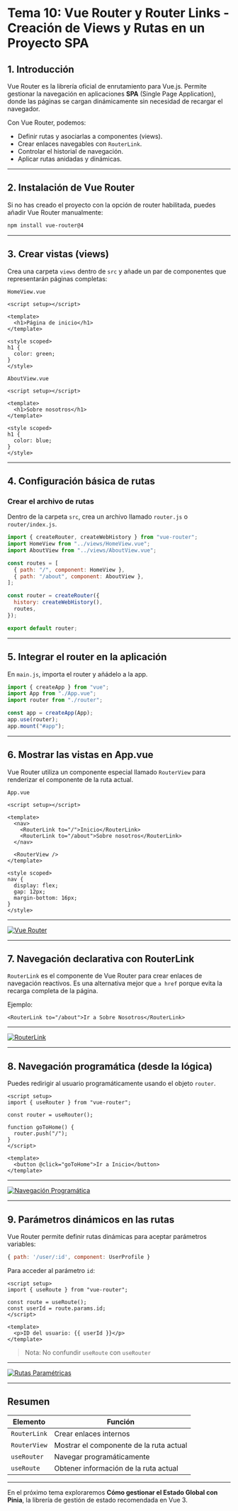 # **Tema 10: Vue Router y Router Links - Creación de Views y Rutas en un Proyecto SPA**

## **1. Introducción**

Vue Router es la librería oficial de enrutamiento para Vue.js. Permite gestionar la navegación en aplicaciones **SPA** (Single Page Application), donde las páginas se cargan dinámicamente sin necesidad de recargar el navegador.

Con Vue Router, podemos:

- Definir rutas y asociarlas a componentes (views).
- Crear enlaces navegables con `RouterLink`.
- Controlar el historial de navegación.
- Aplicar rutas anidadas y dinámicas.

---

## **2. Instalación de Vue Router**

Si no has creado el proyecto con la opción de router habilitada, puedes añadir Vue Router manualmente:

```sh
npm install vue-router@4
```

---

## **3. Crear vistas (views)**

Crea una carpeta `views` dentro de `src` y añade un par de componentes que representarán páginas completas:

`HomeView.vue`

```vue
<script setup></script>

<template>
  <h1>Página de inicio</h1>
</template>

<style scoped>
h1 {
  color: green;
}
</style>
```

`AboutView.vue`

```vue
<script setup></script>

<template>
  <h1>Sobre nosotros</h1>
</template>

<style scoped>
h1 {
  color: blue;
}
</style>
```

---

## **4. Configuración básica de rutas**

### Crear el archivo de rutas

Dentro de la carpeta `src`, crea un archivo llamado `router.js` o `router/index.js`.

```javascript
import { createRouter, createWebHistory } from "vue-router";
import HomeView from "../views/HomeView.vue";
import AboutView from "../views/AboutView.vue";

const routes = [
  { path: "/", component: HomeView },
  { path: "/about", component: AboutView },
];

const router = createRouter({
  history: createWebHistory(),
  routes,
});

export default router;
```

---

## **5. Integrar el router en la aplicación**

En `main.js`, importa el router y añádelo a la app.

```javascript
import { createApp } from "vue";
import App from "./App.vue";
import router from "./router";

const app = createApp(App);
app.use(router);
app.mount("#app");
```

---

## **6. Mostrar las vistas en App.vue**

Vue Router utiliza un componente especial llamado `RouterView` para renderizar el componente de la ruta actual.

`App.vue`

```vue
<script setup></script>

<template>
  <nav>
    <RouterLink to="/">Inicio</RouterLink>
    <RouterLink to="/about">Sobre nosotros</RouterLink>
  </nav>

  <RouterView />
</template>

<style scoped>
nav {
  display: flex;
  gap: 12px;
  margin-bottom: 16px;
}
</style>
```

---

[![Vue Router](https://img.youtube.com/vi/t0_NyTNvYw0/0.jpg)](https://www.youtube.com/watch?v=t0_NyTNvYw0&list=PLzA2VyZwsq_92Fnb4JEUnXUhSYfNHtcKx)

---

## **7. Navegación declarativa con RouterLink**

`RouterLink` es el componente de Vue Router para crear enlaces de navegación reactivos. Es una alternativa mejor que `a href` porque evita la recarga completa de la página.

Ejemplo:

```vue
<RouterLink to="/about">Ir a Sobre Nosotros</RouterLink>
```

---

[![RouterLink](https://img.youtube.com/vi/hruN7wrqebA/0.jpg)](https://www.youtube.com/watch?v=hruN7wrqebA&list=PLzA2VyZwsq_92Fnb4JEUnXUhSYfNHtcKx)

---

## **8. Navegación programática (desde la lógica)**

Puedes redirigir al usuario programáticamente usando el objeto `router`.

```vue
<script setup>
import { useRouter } from "vue-router";

const router = useRouter();

function goToHome() {
  router.push("/");
}
</script>

<template>
  <button @click="goToHome">Ir a Inicio</button>
</template>
```

---

[![Navegación Programática](https://img.youtube.com/vi/BwvnFHQukag/0.jpg)](https://www.youtube.com/watch?v=BwvnFHQukag&list=PLzA2VyZwsq_92Fnb4JEUnXUhSYfNHtcKx)

---

## **9. Parámetros dinámicos en las rutas**

Vue Router permite definir rutas dinámicas para aceptar parámetros variables:

```javascript
{ path: '/user/:id', component: UserProfile }
```

Para acceder al parámetro `id`:

```vue
<script setup>
import { useRoute } from "vue-router";

const route = useRoute();
const userId = route.params.id;
</script>

<template>
  <p>ID del usuario: {{ userId }}</p>
</template>
```

> Nota: No confundir `useRoute` con `useRouter`

---

[![Rutas Paramétricas](https://img.youtube.com/vi/R1YyM6jvBjk/0.jpg)](https://www.youtube.com/watch?v=R1YyM6jvBjk&list=PLzA2VyZwsq_92Fnb4JEUnXUhSYfNHtcKx)

---

## Resumen

| Elemento     | Función                                 |
| ------------ | --------------------------------------- |
| `RouterLink` | Crear enlaces internos                  |
| `RouterView` | Mostrar el componente de la ruta actual |
| `useRouter`  | Navegar programáticamente               |
| `useRoute`   | Obtener información de la ruta actual   |

---

En el próximo tema exploraremos **Cómo gestionar el Estado Global con Pinia**, la librería de gestión de estado recomendada en Vue 3.
